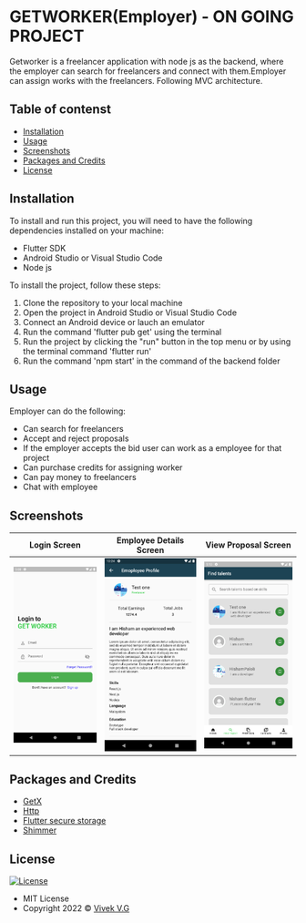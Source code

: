 # GETWORKER(Employer) - ON GOING PROJECT


Getworker is a freelancer application with node js as the
backend, where the employer can search for freelancers and
connect with them.Employer can assign works with the freelancers.
Following MVC architecture.

## Table of contenst

- [Installation](#installation)
- [Usage](#usage)
- [Screenshots](#screenshots)
- [Packages and Credits](#packages-and-credits)
- [License](#license)

## Installation

To install and run this project, you will need to have the following dependencies installed on
your machine:
 - Flutter SDK
 - Android Studio or Visual Studio Code
 - Node js

To install the project, follow these steps:

1. Clone the repository to your local machine
2. Open the project in Android Studio or Visual Studio Code
3. Connect an Android device or lauch an emulator
4. Run the command 'flutter pub get' using the terminal
5. Run the project by clicking the "run" button in the top menu or by using the terminal
   command 'flutter run'
6. Run the command 'npm start' in the command of the backend folder   


## Usage 

Employer can do  the following:

- Can search for freelancers
- Accept and reject proposals
- If the employer accepts the bid user can work as a employee for that project
- Can purchase credits for assigning worker
- Can pay money to freelancers 
- Chat with employee


## Screenshots 

Login Screen                    |   Employee Details Screen             |  View Proposal Screen
:-------------------------:|:-------------------------:|:-------------------------:
|![](assets/screenshots/login.png)|![](assets/screenshots/employee_details.png)|![](assets/screenshots/find%20talends.png)


## Packages and Credits

- [GetX](https://github.com/jonataslaw/getx)
- [Http](https://github.com/dart-lang/http/tree/master/pkgs/http)
- [Flutter secure storage](https://github.com/mogol/flutter_secure_storage/tree/develop/flutter_secure_storage)
- [Shimmer](https://github.com/hnvn/flutter_shimmer)



## License

[![License](https://img.shields.io/:License-MIT-blue.svg?style=flat-square)](http://badges.mit-license.org)
- MIT License
- Copyright 2022 © [Vivek V.G]('https://github.com/Vivekvg01)







